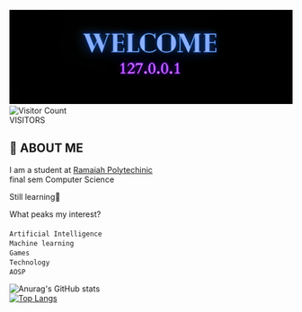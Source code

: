
![](https://github.com/viking316/viking316/blob/main/welcum.png?raw=true)
![Visitor Count](https://profile-counter.glitch.me/viking316/count.svg)\
VISITORS
## 📜 ABOUT ME
I am a student at [Ramaiah Polytechinic](https://goo.gl/maps/5VS6xnrxvTohjBtr9) \
final sem Computer Science

Still learning🔄

What peaks my interest? \
\
```Artificial Intelligence```\
```Machine learning``` \
```Games```\
```Technology```\
```AOSP```

![Anurag's GitHub stats](https://github-readme-stats-git-masterrstaa-rickstaa.vercel.app/api?username=viking316&count_private=true&theme=tokyonight)\
[![Top Langs](https://github-readme-stats-git-masterrstaa-rickstaa.vercel.app/api/top-langs/?username=viking316&theme=tokyonight)](https://github.com/anuraghazra/github-readme-stats)


